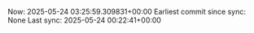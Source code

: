 Now: 2025-05-24 03:25:59.309831+00:00 Earliest commit since sync: None Last sync: 2025-05-24 00:22:41+00:00
